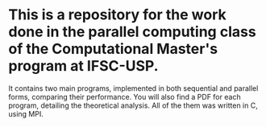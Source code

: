# This is a repository for the work done in the parallel computing class of the Computational Master's program at IFSC-USP.

It contains two main programs, implemented in both sequential and parallel forms, comparing their performance. You will also find a PDF for each program, detailing the theoretical analysis. 
All of the them was written in C, using MPI.
